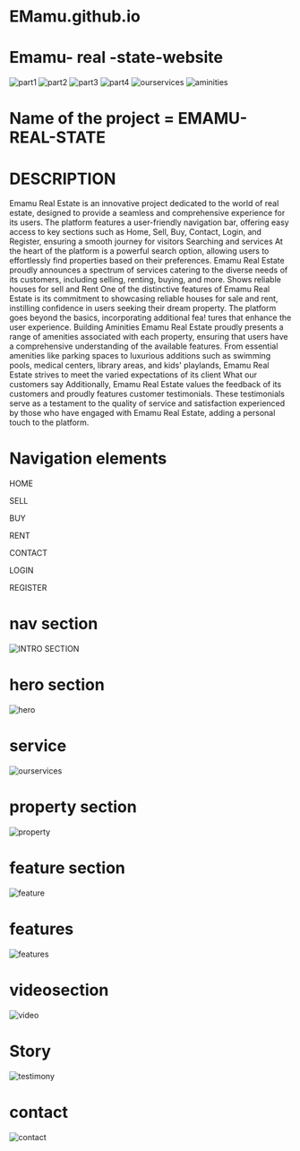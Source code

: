 # EMamu.github.io
# Emamu- real -state-website
![part1](https://github.com/TEMESGENABDISSA/EMamu.github.io/assets/109625337/35f5f5e0-d733-4523-a9e5-9a98742b8924)
![part2](https://github.com/TEMESGENABDISSA/EMamu.github.io/assets/109625337/228fe1a3-4b5e-4ad8-af04-b9c549798787)
![part3](https://github.com/TEMESGENABDISSA/EMamu.github.io/assets/109625337/d833e0d8-9297-4d58-85d8-d4c728439fe0)
![part4](https://github.com/TEMESGENABDISSA/EMamu.github.io/assets/109625337/16d901d3-7647-4fd7-996b-3c91cc851284)
![ourservices](https://github.com/TEMESGENABDISSA/EMamu.github.io/assets/109625337/6482681d-eeac-438f-9100-3443d62e13e6)
![aminities](https://github.com/TEMESGENABDISSA/EMamu.github.io/assets/109625337/5bbc97e9-6df2-4567-a33e-20aa2476fc9d)

# Name of the project =  EMAMU-REAL-STATE
# DESCRIPTION
Emamu Real Estate is an innovative project dedicated to the world of real estate, designed to provide a seamless and comprehensive experience for its users. 
The platform features a user-friendly navigation bar, offering easy access to key sections such as Home, Sell, Buy, Contact, Login, and Register, ensuring a smooth journey for visitors
Searching and services
At the heart of the platform is a powerful search option, allowing users to effortlessly find properties based on their preferences. Emamu Real Estate proudly announces a spectrum of services catering to the diverse needs of its customers, including selling, renting, buying, and more.
 Shows reliable houses for sell and  Rent 
One of the distinctive features of Emamu Real Estate is its commitment to showcasing reliable houses for sale and rent, instilling confidence in users seeking their dream property. The platform goes beyond the basics, incorporating additional fea!
tures that enhance the user experience.
  Building Aminities
Emamu Real Estate proudly presents a range of amenities associated with each property, ensuring that users have a comprehensive understanding of the available features. From essential amenities like parking spaces to luxurious additions such as swimming pools, medical centers, library areas, and kids' playlands, Emamu Real Estate strives to meet the varied expectations of its client
  What our customers say
Additionally, Emamu Real Estate values the feedback of its customers and proudly features customer testimonials. These testimonials serve as a testament to the quality of service and satisfaction experienced by those who have engaged with Emamu Real Estate, adding a personal touch to the platform.

# Navigation elements 

HOME

SELL

BUY

RENT

CONTACT

LOGIN

REGISTER

# nav  section

![INTRO SECTION](https://github.com/TEMESGENABDISSA/EMamu.github.io/assets/109625337/593edda1-9aa1-401f-9cc9-f8a3c8657587)

# hero section


![hero](https://github.com/TEMESGENABDISSA/EMamu.github.io/assets/109625337/59736f6f-e60f-4b4a-986e-1ebb73242aaa)


# service
![ourservices](https://github.com/TEMESGENABDISSA/EMamu.github.io/assets/109625337/f279bd8d-6683-4600-a799-d2dbee6647e5)


 # property section

 
![property](https://github.com/TEMESGENABDISSA/EMamu.github.io/assets/109625337/29c67152-6646-4d1c-bacb-0fe6c7a656bf)

 # feature section

 
![feature](https://github.com/TEMESGENABDISSA/EMamu.github.io/assets/109625337/51335ee7-2b63-49b0-b627-ffa2e0dc46dc)

# features

![features](https://github.com/TEMESGENABDISSA/EMamu.github.io/assets/109625337/f7186298-c7a6-4bef-aa92-c3067161246f)

 # videosection
 ![video](https://github.com/TEMESGENABDISSA/EMamu.github.io/assets/109625337/6a015662-21e7-4c8e-9171-4625773a5666)


 # Story
 
![testimony](https://github.com/TEMESGENABDISSA/EMamu.github.io/assets/109625337/5240cd41-50e2-4f49-94ac-ac512c01033b)

 # contact
 
 

![contact](https://github.com/TEMESGENABDISSA/EMamu.github.io/assets/109625337/bb59998a-9b32-47ab-9732-5170ee8ea1b5)


